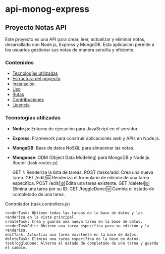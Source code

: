 # api-monog-express
## Proyecto Notas API

Este proyecto es una API para crear, leer, actualizar y eliminar notas, desarrollado con Node.js, Express y MongoDB. Esta aplicación permite a los usuarios gestionar sus notas de manera sencilla y eficiente.

### Contenidos

- [Tecnologías utilizadas](#tecnologías-utilizadas)
- [Estructura del proyecto](#estructura-del-proyecto)
- [Instalación](#instalación)
- [Uso](#uso)
- [Rutas](#rutas)
- [Contribuciones](#contribuciones)
- [Licencia](#licencia)

### Tecnologías utilizadas

- **Node.js**: Entorno de ejecución para JavaScript en el servidor.
- **Express**: Framework para construir aplicaciones web y APIs en Node.js.
- **MongoDB**: Base de datos NoSQL para almacenar las notas.
- **Mongoose**: ODM (Object Data Modeling) para MongoDB y Node.js.
Router (task.routes.js)

    GET /: Renderiza la lista de tareas.
    POST /tasks/add: Crea una nueva tarea.
    GET /edit/:id: Renderiza el formulario de edición de una tarea específica.
    POST /edit/:id: Edita una tarea existente.
    GET /delete/:id: Elimina una tarea por su ID.
    GET /toggleDone/:id: Cambia el estado de completado de una tarea.

Controlador (task.controllers.js)

    renderTask: Obtiene todas las tareas de la base de datos y las renderiza en la vista principal.
    createTask: Crea y guarda una nueva tarea en la base de datos.
    renderTaskEdit: Obtiene una tarea específica para su edición y la renderiza.
    editTask: Actualiza una tarea existente en la base de datos.
    deleteTask: Elimina una tarea específica de la base de datos.
    taskToggleDone: Alterna el estado de completado de una tarea y guarda el cambio.


